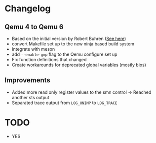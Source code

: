 # Changelog

## Qemu 4 to Qemu 6
 - Based on the initial version by Robert Buhren ([See here](./resources.md))
 - convert Makefile set up to the new ninja based build system
 - integrate with meson
 - add `--enable-gmp` flag to the Qemu configure set up
 - Fix function definitions that changed
 - Create workarounds for deprecated global variables (mostly bios)

## Improvements
 - Added more read only register values to the smn control => Reached another sts output
 - Separated trace output from `LOG_UNIMP` to `LOG_TRACE`

# TODO
 - YES
